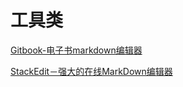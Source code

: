 # 工具类

[Gitbook-电子书markdown编辑器](https://www.gitbook.com)


[StackEdit－强大的在线MarkDown编辑器](https://stackedit.io)
